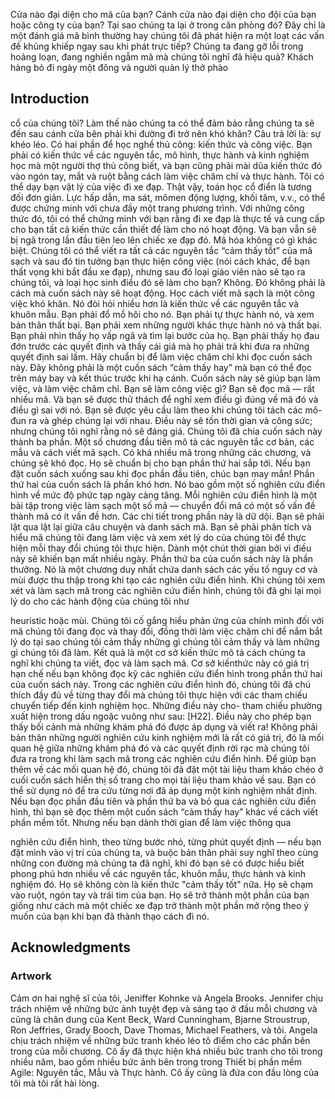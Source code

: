 Cửa nào đại diện cho mã của bạn? Cánh cửa nào đại diện cho đội của bạn hoặc công ty của bạn? Tại sao chúng ta lại ở trong căn phòng đó? Đây chỉ là một đánh giá mã bình thường hay chúng tôi đã phát hiện ra một loạt các vấn đề khủng khiếp ngay sau khi phát trực tiếp? Chúng ta đang gỡ lỗi trong hoảng loạn, đang nghiền ngẫm mã
mà chúng tôi nghĩ đã hiệu quả? Khách hàng bỏ đi ngày một đông và người quản lý thở phào

## Introduction 
cổ của chúng tôi? Làm thế nào chúng ta có thể đảm bảo rằng chúng ta sẽ đến sau cánh cửa bên phải khi đường đi trở nên khó khăn? Câu trả lời là: sự khéo léo.
Có hai phần để học nghề thủ công: kiến ​​thức và công việc. Bạn phải có kiến ​​thức về các nguyên tắc, mô hình, thực hành và kinh nghiệm học mà một người thợ thủ công biết, và
bạn cũng phải mài dũa kiến ​​thức đó vào ngón tay, mắt và ruột bằng cách làm việc chăm chỉ và thực hành. Tôi có thể dạy bạn vật lý của việc đi xe đạp. Thật vậy, toán học cổ điển là
tương đối đơn giản. Lực hấp dẫn, ma sát, mômen động lượng, khối tâm, v.v., có thể được chứng minh với chưa đầy một trang phương trình. Với những công thức đó, tôi có thể chứng minh với bạn rằng đi xe đạp là thực tế và cung cấp cho bạn tất cả kiến ​​thức
cần thiết để làm cho nó hoạt động. Và bạn vẫn sẽ bị ngã trong lần đầu tiên leo lên chiếc xe đạp đó. Mã hóa không có gì khác biệt. Chúng tôi có thể viết ra tất cả các nguyên tắc “cảm thấy tốt” của mã sạch và sau đó tin tưởng bạn thực hiện công việc (nói cách khác, để bạn thất vọng khi bắt đầu
xe đạp), nhưng sau đó loại giáo viên nào sẽ tạo ra chúng tôi, và loại học sinh
điều đó sẽ làm cho bạn? Không. Đó không phải là cách mà cuốn sách này sẽ hoạt động. Học cách viết mã sạch là một công việc khó khăn. Nó đòi hỏi nhiều hơn là kiến ​​thức về các nguyên tắc và khuôn mẫu. Bạn phải đổ mồ hôi cho nó. Bạn phải tự thực hành nó, và xem
bản thân thất bại. Bạn phải xem những người khác thực hành nó và thất bại. Bạn phải nhìn thấy họ vấp ngã và tìm lại bước của họ. Bạn phải thấy họ đau đớn trước các quyết định và thấy cái giá mà họ phải trả khi đưa ra những quyết định sai lầm.
Hãy chuẩn bị để làm việc chăm chỉ khi đọc cuốn sách này. Đây không phải là một cuốn sách “cảm thấy hay” mà bạn có thể đọc trên máy bay và kết thúc trước khi hạ cánh. Cuốn sách này sẽ giúp bạn làm việc, và
làm việc chăm chỉ. Bạn sẽ làm công việc gì? Bạn sẽ đọc mã — rất nhiều mã. Và bạn sẽ được thử thách để nghĩ xem điều gì đúng về mã đó và điều gì sai
với nó. Bạn sẽ được yêu cầu làm theo khi chúng tôi tách các mô-đun ra và ghép chúng lại với nhau. Điều này sẽ tốn thời gian và công sức; nhưng chúng tôi nghĩ rằng nó sẽ đáng giá. Chúng tôi đã chia cuốn sách này thành ba phần. Một số chương đầu tiên mô tả các nguyên tắc cơ bản, các mẫu và cách viết mã sạch. Có khá nhiều mã trong những
các chương, và chúng sẽ khó đọc. Họ sẽ chuẩn bị cho bạn phần thứ hai sắp tới. Nếu bạn đặt cuốn sách xuống sau khi đọc phần đầu tiên, chúc bạn may mắn!
Phần thứ hai của cuốn sách là phần khó hơn. Nó bao gồm một số nghiên cứu điển hình về mức độ phức tạp ngày càng tăng. Mỗi nghiên cứu điển hình là một bài tập trong việc làm sạch một số mã — chuyển đổi mã có một số vấn đề thành mã có ít vấn đề hơn. Các chi tiết trong
phần này là dữ dội. Bạn sẽ phải lật qua lật lại giữa câu chuyện và danh sách mã. Bạn sẽ phải phân tích và hiểu mã chúng tôi đang làm việc và xem xét lý do của chúng tôi để thực hiện mỗi thay đổi chúng tôi thực hiện. Dành một chút thời gian
bởi vì điều này sẽ khiến bạn mất nhiều ngày.
Phần thứ ba của cuốn sách này là phần thưởng. Nó là một chương duy nhất chứa danh sách các yếu tố nguy cơ và mùi được thu thập trong khi tạo các nghiên cứu điển hình. Khi chúng tôi xem xét và làm sạch mã trong các nghiên cứu điển hình, chúng tôi đã ghi lại mọi lý do cho các hành động của chúng tôi như

heuristic hoặc mùi. Chúng tôi cố gắng hiểu phản ứng của chính mình đối với mã chúng tôi đang đọc và thay đổi, đồng thời làm việc chăm chỉ để nắm bắt lý do tại sao chúng tôi cảm thấy những gì chúng tôi cảm thấy và làm những gì chúng tôi đã làm.
Kết quả là một cơ sở kiến ​​thức mô tả cách chúng ta nghĩ khi chúng ta viết, đọc và làm sạch mã.
Cơ sở kiến ​​thức này có giá trị hạn chế nếu bạn không đọc kỹ các nghiên cứu điển hình trong phần thứ hai của cuốn sách này. Trong các nghiên cứu điển hình đó, chúng tôi đã chú thích đầy đủ về từng thay đổi mà chúng tôi thực hiện với các tham chiếu chuyển tiếp đến kinh nghiệm học. Những điều này cho-
tham chiếu phường xuất hiện trong dấu ngoặc vuông như sau: [H22]. Điều này cho phép bạn thấy bối cảnh mà những khám phá đó được áp dụng và viết ra! Không phải bản thân những người nghiên cứu kinh nghiệm mới là
rất có giá trị, đó là mối quan hệ giữa những khám phá đó và các quyết định rời rạc mà chúng tôi đưa ra trong khi làm sạch mã trong các nghiên cứu điển hình.
Để giúp bạn thêm về các mối quan hệ đó, chúng tôi đã đặt một tài liệu tham khảo chéo ở cuối cuốn sách hiển thị số trang cho mọi tài liệu tham khảo về sau. Bạn có thể sử dụng nó để tra cứu từng nơi đã áp dụng một kinh nghiệm nhất định.
Nếu bạn đọc phần đầu tiên và phần thứ ba và bỏ qua các nghiên cứu điển hình, thì bạn sẽ đọc thêm một cuốn sách “cảm thấy hay” khác về cách viết phần mềm tốt. Nhưng nếu bạn dành thời gian để làm việc thông qua

nghiên cứu điển hình, theo từng bước nhỏ, từng phút quyết định — nếu
bạn đặt mình vào vị trí của chúng ta, và buộc bản thân phải suy nghĩ theo cùng những con đường mà chúng ta đã nghĩ, khi đó bạn sẽ có được hiểu biết phong phú hơn nhiều về các nguyên tắc, khuôn mẫu, thực hành và kinh nghiệm đó. Họ sẽ không còn là kiến thức "cảm thấy tốt" nữa. Họ sẽ
chạm vào ruột, ngón tay và trái tim của bạn. Họ sẽ trở thành một phần của bạn giống như cách mà một chiếc xe đạp trở thành một phần mở rộng theo ý muốn của bạn khi bạn đã thành thạo cách đi nó.


## Acknowledgments
### Artwork
Cảm ơn hai nghệ sĩ của tôi, Jeniffer Kohnke và Angela Brooks. Jennifer chịu trách nhiệm về những bức ảnh tuyệt đẹp và sáng tạo ở đầu mỗi chương và cũng là chân dung của Kent Beck, Ward Cunningham, Bjarne Stroustrup, Ron Jeffries, Grady Booch, Dave
Thomas, Michael Feathers, và tôi.
Angela chịu trách nhiệm về những bức tranh khéo léo tô điểm cho các phần bên trong của mỗi chương. Cô ấy đã thực hiện khá nhiều bức tranh cho tôi trong nhiều năm, bao gồm nhiều bức ảnh bên trong trong Thiết bị phần mềm Agile: Nguyên tắc, Mẫu và Thực hành. Cô ấy cũng là đứa con đầu lòng của tôi mà tôi rất hài lòng.

